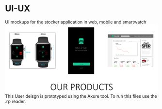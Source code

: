 # UI-UX
UI mockups for the stocker application in web, mobile and smartwatch
![Screenshot](stocker.png)
This User deisgn is prototyped using the Axure tool. To run this files use the .rp reader.

